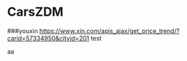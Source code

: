 # CarsZDM
###youxin https://www.xin.com/apis_ajax/get_price_trend/?carid=57334950&cityid=201
test

aa
